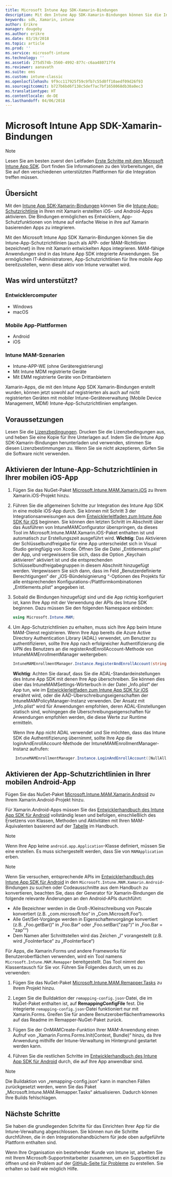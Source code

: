 ```yaml
---
title: Microsoft Intune App SDK-Xamarin-Bindungen
description: Mit den Intune App SDK-Xamarin-Bindungen können Sie die Intune-App-Schutzrichtlinie in Ihren mit Xamarin erstellten iOS- und Android-Apps aktivieren.
keywords: sdk, Xamarin, intune
author: Erikre
manager: dougeby
ms.author: erikre
ms.date: 03/19/2018
ms.topic: article
ms.prod: ''
ms.service: microsoft-intune
ms.technology: ''
ms.assetid: 275d574b-3560-4992-877c-c6aa480717f4
ms.reviewer: aanavath
ms.suite: ems
ms.custom: intune-classic
ms.openlocfilehash: 9f9cc117925f59c9fb7c55d0ff10aedf09d26f93
ms.sourcegitcommit: b727b6bd6f138c5def7ac7bf1658068db30a0ec3
ms.translationtype: HT
ms.contentlocale: de-DE
ms.lasthandoff: 04/06/2018
---
```

# <a name="microsoft-intune-app-sdk-xamarin-bindings"></a>Microsoft Intune App SDK-Xamarin-Bindungen

> [!NOTE]
> Lesen Sie am besten zuerst den Leitfaden [Erste Schritte mit dem Microsoft Intune App SDK](app-sdk-get-started.md). Dort finden Sie Informationen zu den Vorbereitungen, die Sie auf den verschiedenen unterstützten Plattformen für die Integration treffen müssen.

## <a name="overview"></a>Übersicht
Mit den [Intune App SDK-Xamarin-Bindungen](https://github.com/msintuneappsdk/intune-app-sdk-xamarin) können Sie die [Intune-App-Schutzrichtlinie](/intune-classic/deploy-use/protect-app-data-using-mobile-app-management-policies-with-microsoft-intune) in Ihren mit Xamarin erstellten iOS- und Android-Apps aktivieren. Die Bindungen ermöglichen es Entwicklern, App-Schutzfunktionen von Intune auf einfache Weise in ihre auf Xamarin basierenden Apps zu integrieren.

Mit den Microsoft Intune App SDK Xamarin-Bindungen können Sie die Intune-App-Schutzrichtlinien (auch als APP- oder MAM-Richtlinien bezeichnet) in Ihre mit Xamarin entwickelten Apps integrieren. MAM-fähige Anwendungen sind in das Intune App SDK integrierte Anwendungen. Sie ermöglichen IT-Administratoren, App-Schutzrichtlinien für Ihre mobile App bereitzustellen, wenn diese aktiv von Intune verwaltet wird.

## <a name="whats-supported"></a>Was wird unterstützt?

### <a name="developer-machines"></a>Entwicklercomputer
* Windows
* macOS


### <a name="mobile-app-platforms"></a>Mobile App-Plattformen
* Android
* iOS


### <a name="intune-mobile-application-management-scenarios"></a>Intune MAM-Szenarien

* Intune-APP-WE (ohne Geräteregistrierung)
* Mit Intune MDM registrierte Geräte
* Mit EMM registrierte Geräte von Drittanbietern

Xamarin-Apps, die mit den Intune App SDK Xamarin-Bindungen erstellt wurden, können jetzt sowohl auf registrierten als auch auf nicht registrierten Geräten mit mobiler Intune-Geräteverwaltung (Mobile Device Management, MDM) Intune-App-Schutzrichtlinien empfangen.

## <a name="prerequisites"></a>Voraussetzungen

Lesen Sie die [Lizenzbedingungen](https://github.com/msintuneappsdk/intune-app-sdk-xamarin/blob/master/Microsoft%20License%20Terms%20Intune%20App%20SDK%20Xamarin%20Component.pdf). Drucken Sie die Lizenzbedingungen aus, und heben Sie eine Kopie für Ihre Unterlagen auf. Indem Sie die Intune App SDK-Xamarin-Bindungen herunterladen und verwenden, stimmen Sie diesen Lizenzbestimmungen zu. Wenn Sie sie nicht akzeptieren, dürfen Sie die Software nicht verwenden.

## <a name="enabling-intune-app-protection-polices-in-your-ios-mobile-app"></a>Aktivieren der Intune-App-Schutzrichtlinien in Ihrer mobilen iOS-App
1. Fügen Sie das NuGet-Paket [Microsoft.Intune.MAM.Xamarin.iOS](https://www.nuget.org/packages/Microsoft.Intune.MAM.Xamarin.iOS) zu Ihrem Xamarin.iOS-Projekt hinzu.
2.  Führen Sie die allgemeinen Schritte zur Integration des Intune App SDK in eine mobile iOS-App durch. Sie können mit Schritt 3 der Integrationsanweisungen aus dem [Entwicklerleitfaden zum Intune App SDK für iOS](app-sdk-ios.md#build-the-sdk-into-your-mobile-app) beginnen. Sie können den letzten Schritt im Abschnitt über das Ausführen von IntuneMAMConfigurator überspringen, da dieses Tool im Microsoft.Intune.MAM.Xamarin.iOS-Paket enthalten ist und automatisch zur Erstellungszeit ausgeführt wird.
    **Wichtig**: Das Aktivieren der Schlüsselbundfreigabe für eine App unterscheidet sich in Visual Studio geringfügig von Xcode. Öffnen Sie die Datei „Entitlements.plist“ der App, und vergewissern Sie sich, dass die Option „Keychain aktivieren“ aktiviert ist und die entsprechenden Schlüsselbundfreigabegruppen in diesem Abschnitt hinzugefügt werden. Vergewissern Sie sich dann, dass im Feld „Benutzerdefinierte Berechtigungen“ der „iOS-Bündelsignierung “-Optionen des Projekts für alle entsprechenden Konfigurations-/Plattformkombinationen „Entitlements.plist“ angegeben ist.
3.  Sobald die Bindungen hinzugefügt sind und die App richtig konfiguriert ist, kann Ihre App mit der Verwendung der APIs des Intune SDK beginnen. Dazu müssen Sie den folgenden Namespace einbinden:

      ```csharp
      using Microsoft.Intune.MAM;
      ```
4. Um App-Schutzrichtlinien zu erhalten, muss sich Ihre App beim Intune MAM-Dienst registrieren. Wenn Ihre App bereits die Azure Active Directory Authentication Library (ADAL) verwendet, um Benutzer zu authentifizieren, sollte Ihre App nach erfolgreicher Authentifizierung die UPN des Benutzers an die registerAndEnrollAccount-Methode von IntuneMAMEnrollmentManager weitergeben:
      ```csharp
      IntuneMAMEnrollmentManager.Instance.RegisterAndEnrollAccount(string identity);
      ```
      **Wichtig**: Achten Sie darauf, dass Sie die ADAL-Standardeinstellungen des Intune App SDK mit denen Ihre App überschreiben. Sie können dies über das IntuneMAMSettings-Wörterbuch in der Datei „Info.plist“ der App tun, wie im [Entwicklerleitfaden zum Intune App SDK für iOS](app-sdk-ios.md#configure-settings-for-the-intune-app-sdk) erwähnt wird, oder die AAD-Überschreibungseigenschaften der IntuneMAMPolicyManager-Instanz verwenden. Der Ansatz mit „Info.plist“ wird für Anwendungen empfohlen, deren ADAL-Einstellungen statisch sind, wohingegen die Überschreibungseigenschaften für Anwendungen empfohlen werden, die diese Werte zur Runtime ermitteln. 
      
      Wenn Ihre App nicht ADAL verwendet und Sie möchten, dass das Intune SDK die Authentifizierung übernimmt, sollte Ihre App die loginAndEnrollAccount-Methode der IntuneMAMEnrollmentManager-Instanz aufrufen:
      ```csharp
       IntuneMAMEnrollmentManager.Instance.LoginAndEnrollAccount([NullAllowed] string identity);
      ```

## <a name="enabling-app-protection-policies-in-your-android-mobile-app"></a>Aktivieren der App-Schutzrichtlinien in Ihrer mobilen Android-App
Fügen Sie das NuGet-Paket [Microsoft.Intune.MAM.Xamarin.Android](https://www.nuget.org/packages/Microsoft.Intune.MAM.Xamarin.Android) zu Ihrem Xamarin.Android-Projekt hinzu.

Für Xamarin.Android-Apps müssen Sie das [Entwicklerhandbuch des Intune App SDK für Android](app-sdk-android.md) vollständig lesen und befolgen, einschließlich des Ersetzens von Klassen, Methoden und Aktivitäten mit Ihren MAM-Äquivalenten basierend auf der [Tabelle](app-sdk-android.md#replace-classes-methods-and-activities-with-their-mam-equivalent) im Handbuch. 

> [!NOTE]
> Wenn Ihre App keine `android.app.Application`-Klasse definiert, müssen Sie eine erstellen. Es muss sichergestellt werden, dass Sie von `MAMApplication` erben.

> [!NOTE]
> Wenn Sie versuchen, entsprechende APIs im [Entwicklerhandbuch des Intune App SDK für Android](app-sdk-android.md) in den `Microsoft.Intune.MAM.Xamarin.Android`-Bindungen zu suchen oder Codeausschnitte aus dem Handbuch zu konvertieren, beachten Sie, dass der Generator für Xamarin-Bindungen die folgende relevante Änderungen an den Android-APIs durchführt:
> * Alle Bezeichner werden in die Groß-/Kleinschreibung von Pascale konvertiert (z.B. „com.microsoft.foo“ in „Com.Microsoft.Foo“).
> * Alle Get/Set-Vorgänge werden in Eigenschaftenvorgänge konvertiert (z.B. „Foo.getBar()“ in „Foo.Bar“ oder „Foo.setBar("zap")“ in „Foo.Bar = "zap"“)
> * Dem Namen aller Schnittstellen wird das Zeichen „I“ vorangestellt (z.B. wird „FooInterface“ zu „IFooInterface“)

Für Apps, die Xamarin.Forms und andere Frameworks für Benutzeroberflächen verwenden, wird ein Tool namens `Microsoft.Intune.MAM.Remapper` bereitgestellt. Das Tool nimmt den Klassentausch für Sie vor. Führen Sie Folgendes durch, um es zu verwenden:

1.  Fügen Sie das NuGet-Paket [Microsoft.Intune.MAM.Remapper.Tasks](https://www.nuget.org/packages/Microsoft.Intune.MAM.Remapper.Tasks) zu Ihrem Projekt hinzu.

2.  Legen Sie die Buildaktion der `remapping-config.json`-Datei, die im NuGet-Paket enthalten ist, auf **RemappingConfigFile** fest. Die integrierte `remapping-config.json`-Datei funktioniert nur mit Xamarin.Forms. Greifen Sie für andere Benutzeroberflächenframeworks auf das Readme im Remapper-NuGet-Paket zurück.

3.  Fügen Sie der OnMAMCreate-Funktion Ihrer MAM-Anwendung einen Aufruf von „Xamarin.Forms.Forms.Init(Context, Bundle)“ hinzu, da Ihre Anwendung mithilfe der Intune-Verwaltung im Hintergrund gestartet werden kann.

4.  Führen Sie die restlichen Schritte im [Entwicklerhandbuch des Intune App SDK für Android](app-sdk-android.md) durch, die auf Ihre App anwendbar sind.

> [!NOTE]
> Die Buildaktion von „remapping-config.json“ kann in manchen Fällen zurückgesetzt werden, wenn Sie das Paket „Microsoft.Intune.MAM.Remapper.Tasks“ aktualisieren. Dadurch können Ihre Builds fehlschlagen.

## <a name="next-steps"></a>Nächste Schritte

Sie haben die grundlegenden Schritte für das Einrichten Ihrer App für die Intune-Verwaltung abgeschlossen. Sie können nun die Schritte durchführen, die in den Integrationshandbüchern für jede oben aufgeführte Plattform enthalten sind.

Wenn Ihre Organisation ein bestehender Kunde von Intune ist, arbeiten Sie mit Ihrem Microsoft-Supportmitarbeiter zusammen, um ein Supportticket zu öffnen und ein Problem auf der [GitHub-Seite für Probleme](https://github.com/msintuneappsdk/intune-app-sdk-xamarin/issues) zu erstellen. Sie erhalten so bald wie möglich Hilfe. 